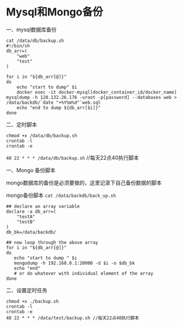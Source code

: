# Mysql和Mongo备份

一、mysql数据库备份

```
cat /data/db/backup.sh
#!/bin/sh
db_arr=(
    "web"
    "test"
)

for i in "${db_arr[@]}"
do
    echo "start to dump" $i
    docker exec -it docker-mysql[docker_container_id/docker_name] mysqldump -h 120.132.26.176 -uroot -p[password] --databases web > /data/backdb/`date "+%Y%m%d"`web.sql
    echo "end to dump ${db_arr[$i]}"
done
```

二、定时脚本

```
chmod +x /data/db/backup.sh
crontab -l
crontab -e
```

`40 22 * * * /data/db/backup.sh` //每天22点40执行脚本



一、Mongo 备份脚本

mongo数据库的备份是必须要做的，这里记录下自己备份数据的脚本

mongo备份脚本
`cat /data/backdb/back_up.sh`

```
## declare an array variable
declare -a db_arr=(
	"testA"
	"testB"
)
db_bk=/data/backdb/

## now loop through the above array
for i in "${db_arr[@]}"
do
   echo "start to dump " $i
   mongodump -h 192.168.0.1:20000 -d $i -o $db_bk
   echo "end"
   # or do whatever with individual element of the array
done
```

二、设置定时任务

```
chmod +x ./backup.sh
crontab -l
crontab -e
40 22 * * * /data/test/backup.sh //每天22点40执行脚本
```